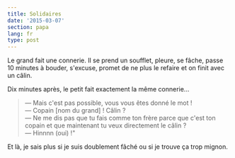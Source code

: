```yaml
---
title: Solidaires
date: '2015-03-07'
section: papa
lang: fr
type: post
---
```


Le grand fait une connerie. Il se prend un soufflet, pleure, se fâche, passe 10 minutes à bouder, s'excuse, promet de ne plus le refaire et on finit avec un câlin.

Dix minutes après, le petit fait exactement la même connerie...

> — Mais c'est pas possible, vous vous êtes donné le mot !  
> — Copain [nom du grand] ! Câlin ?  
> — Ne me dis pas que tu fais comme ton frère parce que c'est ton copain et que maintenant tu veux directement le câlin ?  
> — Hinnnn (oui) !"

Et là, je sais plus si je suis doublement fâché ou si je trouve ça trop mignon.
